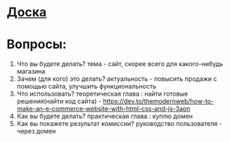 # [Доска](https://ru.yougile.com/team/ac02a06127a4/%D0%9F%D1%80%D0%B8%D0%BC%D0%B5%D1%80-%D0%BF%D1%80%D0%BE%D0%B5%D0%BA%D1%82%D0%B0/exz)

# Вопросы:
1. Что вы будете делать? тема - сайт, скорее всего для какого-нибудь магазина
2. Зачем (для кого) это делать? актуальность - повысить продажи с помощью сайта, улучшить функциональность
3. Что использовать? теоретическая глава : найти готовые решения(найти код сайта) - https://dev.to/themodernweb/how-to-make-an-e-commerce-website-with-html-css-and-js-3aon
4. Как вы будете делать? практическая глава : куплю домен 
5. Как вы покажете результат комиссии? руководство пользователя - через домен


